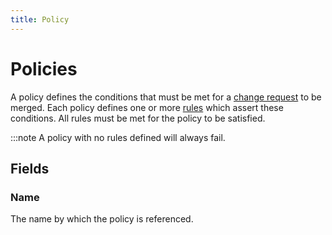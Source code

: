 ```yaml
---
title: Policy
---
```

# Policies

A policy defines the conditions that must be met for a [change request](./changerequest.md) to be merged. Each policy defines one or more [rules](./policyrule.md) which assert these conditions. All rules must be met for the policy to be satisfied.

:::note
    A policy with no rules defined will always fail.

## Fields

### Name

The name by which the policy is referenced.
